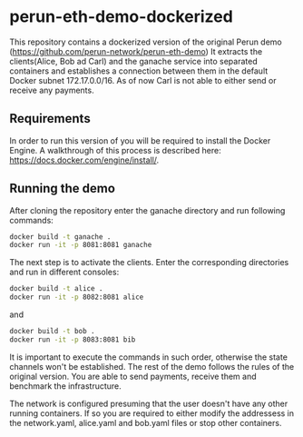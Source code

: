 # perun-eth-demo-dockerized
This repository contains a dockerized version of the original Perun demo (https://github.com/perun-network/perun-eth-demo)
It extracts the clients(Alice, Bob ad Carl) and the ganache service into separated containers and establishes
a connection between them in the default Docker subnet 172.17.0.0/16. As of now Carl is not able to either send or receive
any payments.

## Requirements
In order to run this version of you will be required to install the Docker Engine. A walkthrough of this process is described 
here: https://docs.docker.com/engine/install/.


## Running the demo
After cloning the repository enter the ganache directory and run following commands:
```sh
docker build -t ganache .
docker run -it -p 8081:8081 ganache

```
The next step is to activate the clients. Enter the corresponding directories and run in different consoles:
```sh
docker build -t alice .
docker run -it -p 8082:8081 alice

```
and
```sh
docker build -t bob .
docker run -it -p 8083:8081 bib

```
It is important to execute the commands in such order, otherwise the state channels won't be established.
The rest of the demo follows the rules of the original version. You are able to send payments, receive them
and benchmark the infrastructure.

The network is configured presuming that the user doesn't have any other running containers. If so you are required to
either modify the addressess in the network.yaml, alice.yaml and bob.yaml files or stop other containers.
